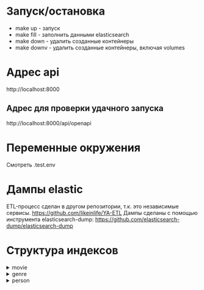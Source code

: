 # Запуск/остановка
- make up - запуск
- make fill - заполнить данными elasticsearch
- make down - удалить созданные контейнеры
- make downv - удалить созданные контейнеры, включая volumes

# Адрес api
http://localhost:8000

## Адрес для проверки удачного запуска
http://localhost:8000/api/openapi

# Переменные окружения
Смотреть .test.env

# Дампы elastic
ETL-процесс сделан в другом репозитории, т.к. это независимые сервисы.
https://github.com/likeinlife/YA-ETL
Дампы сделаны с помощью инструмента elasticsearch-dump:
https://github.com/elasticsearch-dump/elasticsearch-dump

# Структура индексов
<details>
<summary>movie</summary>

```
{
    id: string,
    imdb_rating: float,
    genre: [string],
    title: string,
    description: string,
    director: [string],
    actors_names: [string],
    writers_names: [string],
    actors: [
        {
            id: string,
            name: string
        }
    ],
    writers: [
        {
            id: string,
            name: string
        }
    ]
}
```
</details>

<details>
<summary>genre</summary>

```
{
    id: string,
    name: string,
    description: string,
    movies: [
        {
            id: string,
            title: string,
            imdb_rating: float
        }
    ]
}
```
</details>

<details>
<summary>person</summary>

```
{
    id: string,
    name: string,
    movies: [
        {
            id: string,
            title: string,
            role: string
        }
    ]
}
```
</details>
